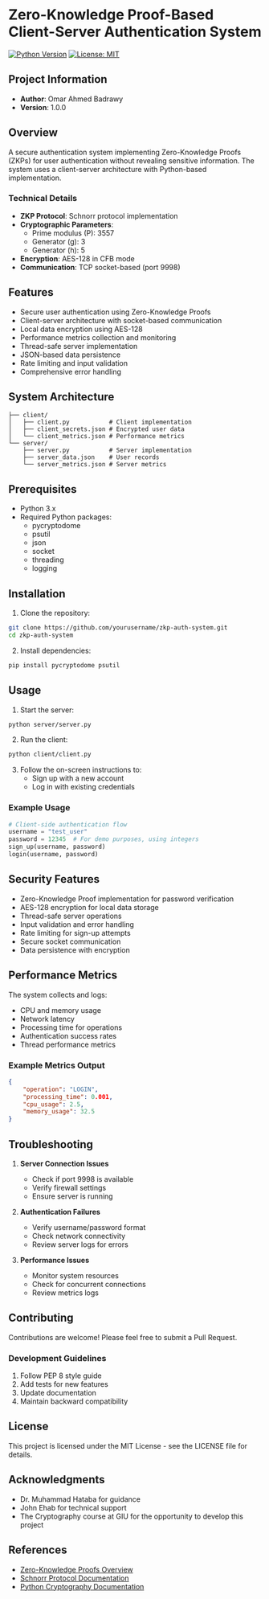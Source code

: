 # Zero-Knowledge Proof-Based Client-Server Authentication System

[![Python Version](https://img.shields.io/badge/python-3.x-blue.svg)](https://www.python.org/downloads/)
[![License: MIT](https://img.shields.io/badge/License-MIT-yellow.svg)](https://opensource.org/licenses/MIT)

## Project Information
- **Author**: Omar Ahmed Badrawy 
- **Version**: 1.0.0

## Overview
A secure authentication system implementing Zero-Knowledge Proofs (ZKPs) for user authentication without revealing sensitive information. The system uses a client-server architecture with Python-based implementation.

### Technical Details
- **ZKP Protocol**: Schnorr protocol implementation
- **Cryptographic Parameters**:
  - Prime modulus (P): 3557
  - Generator (g): 3
  - Generator (h): 5
- **Encryption**: AES-128 in CFB mode
- **Communication**: TCP socket-based (port 9998)

## Features
- Secure user authentication using Zero-Knowledge Proofs
- Client-server architecture with socket-based communication
- Local data encryption using AES-128
- Performance metrics collection and monitoring
- Thread-safe server implementation
- JSON-based data persistence
- Rate limiting and input validation
- Comprehensive error handling

## System Architecture
```
├── client/
│   ├── client.py           # Client implementation
│   ├── client_secrets.json # Encrypted user data
│   └── client_metrics.json # Performance metrics
└── server/
    ├── server.py           # Server implementation
    ├── server_data.json    # User records
    └── server_metrics.json # Server metrics
```

## Prerequisites
- Python 3.x
- Required Python packages:
  - pycryptodome
  - psutil
  - json
  - socket
  - threading
  - logging

## Installation
1. Clone the repository:
```bash
git clone https://github.com/yourusername/zkp-auth-system.git
cd zkp-auth-system
```

2. Install dependencies:
```bash
pip install pycryptodome psutil
```

## Usage
1. Start the server:
```bash
python server/server.py
```

2. Run the client:
```bash
python client/client.py
```

3. Follow the on-screen instructions to:
   - Sign up with a new account
   - Log in with existing credentials

### Example Usage
```python
# Client-side authentication flow
username = "test_user"
password = 12345  # For demo purposes, using integers
sign_up(username, password)
login(username, password)
```

## Security Features
- Zero-Knowledge Proof implementation for password verification
- AES-128 encryption for local data storage
- Thread-safe server operations
- Input validation and error handling
- Rate limiting for sign-up attempts
- Secure socket communication
- Data persistence with encryption

## Performance Metrics
The system collects and logs:
- CPU and memory usage
- Network latency
- Processing time for operations
- Authentication success rates
- Thread performance metrics

### Example Metrics Output
```json
{
    "operation": "LOGIN",
    "processing_time": 0.001,
    "cpu_usage": 2.5,
    "memory_usage": 32.5
}
```

## Troubleshooting
1. **Server Connection Issues**
   - Check if port 9998 is available
   - Verify firewall settings
   - Ensure server is running

2. **Authentication Failures**
   - Verify username/password format
   - Check network connectivity
   - Review server logs for errors

3. **Performance Issues**
   - Monitor system resources
   - Check for concurrent connections
   - Review metrics logs

## Contributing
Contributions are welcome! Please feel free to submit a Pull Request.

### Development Guidelines
1. Follow PEP 8 style guide
2. Add tests for new features
3. Update documentation
4. Maintain backward compatibility

## License
This project is licensed under the MIT License - see the LICENSE file for details.

## Acknowledgments
- Dr. Muhammad Hataba for guidance
- John Ehab for technical support
- The Cryptography course at GIU for the opportunity to develop this project

## References
- [Zero-Knowledge Proofs Overview](https://en.wikipedia.org/wiki/Zero-knowledge_proof)
- [Schnorr Protocol Documentation](https://en.wikipedia.org/wiki/Schnorr_signature)
- [Python Cryptography Documentation](https://cryptography.io/en/latest/) 